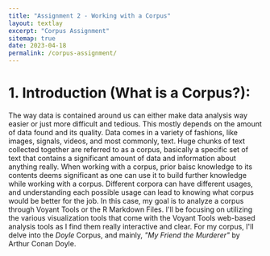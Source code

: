 ```yaml
---
title: "Assignment 2 - Working with a Corpus"
layout: textlay
excerpt: "Corpus Assignment"
sitemap: true
date: 2023-04-18
permalink: /corpus-assignment/
---
```


# 1. Introduction (What is a Corpus?):
  The way data is contained around us can either make data analysis way easier or just more difficult and tedious. This mostly depends on the amount of data found and its quality. Data comes in a variety of fashions, like images, signals, videos, and most commonly, text. Huge chunks of text collected together are referred to as a corpus, basically a specific set of text that contains a significant amount of data and information about anything really.
  When working with a corpus, prior baisc knowledge to its contents deems significant as one can use it to build further knowledge while working with a corpus. Different corpora can have different usages, and understanding each possible usage can lead to knowing what corpus would be better for the job. In this case, my goal is to analyze a corpus through Voyant Tools or the R Markdown Files. I'll be focusing on utilizing the various visualization tools that come with the Voyant Tools web-based analysis tools as I find them really interactive and clear. For my corpus, I'll delve into the *Doyle* Corpus, and mainly, *"My Friend the Murderer"* by Arthur Conan Doyle.

